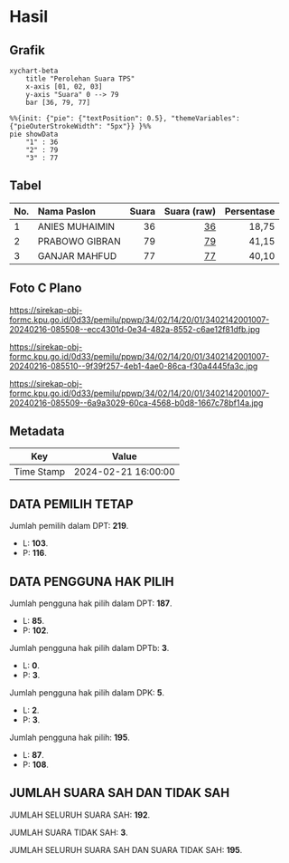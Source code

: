 # Hasil

## Grafik

```mermaid
xychart-beta
    title "Perolehan Suara TPS"
    x-axis [01, 02, 03]
    y-axis "Suara" 0 --> 79
    bar [36, 79, 77]
```

```mermaid
%%{init: {"pie": {"textPosition": 0.5}, "themeVariables": {"pieOuterStrokeWidth": "5px"}} }%%
pie showData
    "1" : 36
    "2" : 79
    "3" : 77
```

## Tabel

| No. | Nama Paslon    | Suara | Suara (raw) | Persentase |
|:--- |:-------------- | -----:| -----------:| ----------:|
| 1   | ANIES MUHAIMIN | 36    | [36][p-1]   | 18,75      |
| 2   | PRABOWO GIBRAN | 79    | [79][p-2]   | 41,15      |
| 3   | GANJAR MAHFUD  | 77    | [77][p-3]   | 40,10      |


[p-1]: https://github.com/gigit-pemilu/pemilu-2024-34-di-yogyakarta/blob/main/pilpres/hitung-suara/sub/34-di-yogyakarta/sub/02-bantul/sub/14-piyungan/sub/2001-sitimulyo/sub/007-tps/sub/paslon-1.txt
[p-2]: https://github.com/gigit-pemilu/pemilu-2024-34-di-yogyakarta/blob/main/pilpres/hitung-suara/sub/34-di-yogyakarta/sub/02-bantul/sub/14-piyungan/sub/2001-sitimulyo/sub/007-tps/sub/paslon-2.txt
[p-3]: https://github.com/gigit-pemilu/pemilu-2024-34-di-yogyakarta/blob/main/pilpres/hitung-suara/sub/34-di-yogyakarta/sub/02-bantul/sub/14-piyungan/sub/2001-sitimulyo/sub/007-tps/sub/paslon-3.txt

## Foto C Plano

https://sirekap-obj-formc.kpu.go.id/0d33/pemilu/ppwp/34/02/14/20/01/3402142001007-20240216-085508--ecc4301d-0e34-482a-8552-c6ae12f81dfb.jpg

https://sirekap-obj-formc.kpu.go.id/0d33/pemilu/ppwp/34/02/14/20/01/3402142001007-20240216-085510--9f39f257-4eb1-4ae0-86ca-f30a4445fa3c.jpg

https://sirekap-obj-formc.kpu.go.id/0d33/pemilu/ppwp/34/02/14/20/01/3402142001007-20240216-085509--6a9a3029-60ca-4568-b0d8-1667c78bf14a.jpg


## Metadata

| Key        | Value               |
| ---------- | ------------------- |
| Time Stamp | 2024-02-21 16:00:00 |


## DATA PEMILIH TETAP

Jumlah pemilih dalam DPT: **219**.
 * L: **103**.
 * P: **116**.

## DATA PENGGUNA HAK PILIH

Jumlah pengguna hak pilih dalam DPT: **187**.
 * L: **85**.
 * P: **102**.

Jumlah pengguna hak pilih dalam DPTb: **3**.
 * L: **0**.
 * P: **3**.

Jumlah pengguna hak pilih dalam DPK: **5**.
 * L: **2**.
 * P: **3**.

Jumlah pengguna hak pilih: **195**.
 * L: **87**.
 * P: **108**.

## JUMLAH SUARA SAH DAN TIDAK SAH

JUMLAH SELURUH SUARA SAH: **192**.

JUMLAH SUARA TIDAK SAH: **3**.

JUMLAH SELURUH SUARA SAH DAN SUARA TIDAK SAH: **195**.



